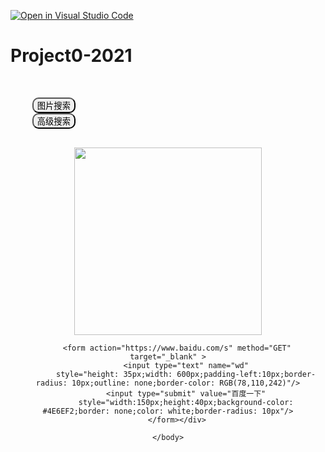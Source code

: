 [![Open in Visual Studio Code](https://classroom.github.com/assets/open-in-vscode-f059dc9a6f8d3a56e377f745f24479a46679e63a5d9fe6f495e02850cd0d8118.svg)](https://classroom.github.com/online_ide?assignment_repo_id=7373550&assignment_repo_type=AssignmentRepo)
# Project0-2021
<!DOCTYPE html>
<meta charset="utf-8">
<html lang="en">
    <head>
        <title>百度一下，你就知道</title>
    </head>
    <style> 
        .divcss1{text-align:center;margin-top: 30px; } 
        .divcss4{text-align:right;margin-top: 40px; margin-right: 400px;}
        .divcss5{text-align: right;margin-top: 50px;margin-right: 400px;}
    </style> 
    <body>
        <div class="divcss5"><a href="index1.html">
            <button style="border-radius: 10px">图片搜索</button>
        </a>
        <a href="index2.html">
            <button style="border-radius: 10px;">高级搜索</button>
        </a>
    </div>
        <div class="divcss1"><img src="https://www.baidu.com/img/PCtm_d9c8750bed0b3c7d089fa7d55720d6cf.png" width="300px" />
       
        <form action="https://www.baidu.com/s" method="GET" target="_blank" >
            <input type="text" name="wd"
            style="height: 35px;width: 600px;padding-left:10px;border-radius: 10px;outline: none;border-color: RGB(78,110,242)"/>
            <input type="submit" value="百度一下"
            style="width:150px;height:40px;background-color: #4E6EF2;border: none;color: white;border-radius: 10px"/>
        </form></div>
        
    </body>
</html>
